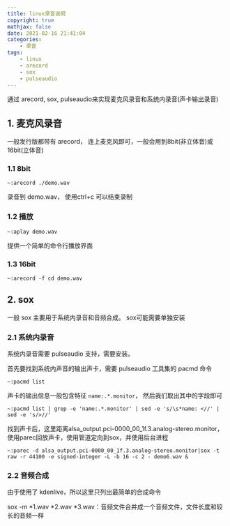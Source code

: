```yaml
---
title: linux录音说明
copyright: true
mathjax: false
date: 2021-02-16 21:41:04
categories:
    - 录音
tags:
    - linux
    - arecord
    - sox
    - pulseaudio
---
```

通过 arecord, sox, pulseaudio来实现麦克风录音和系统内录音(声卡输出录音)

<!-- more -->

## 1. 麦克风录音

一般发行版都带有 arecord， 连上麦克风即可，一般会用到8bit(非立体音)或16bit(立体音)

### 1.1 8bit

```
~:arecord ./demo.wav
```
录音到 demo.wav， 使用ctrl+c 可以结束录制

### 1.2 播放
```
~:aplay demo.wav
```
提供一个简单的命令行播放界面

### 1.3 16bit

```
~:arecord -f cd demo.wav
```

## 2. sox

一般 sox 主要用于系统内录音和音频合成。
sox可能需要单独安装

### 2.1 系统内录音
系统内录音需要 pulseaudio 支持，需要安装。

首先要找到系统内声音的输出声卡，需要 pulseaudio 工具集的 pacmd 命令

```
~:pacmd list
```
声卡的输出信息一般包含特征 `name:.*.monitor`， 然后我们取出其中的字段即可
```
~:pacmd list | grep -e 'name:.*.monitor' | sed -e 's/\s*name: <//' | sed -e 's/>//'
```

找到声卡后，这里距离alsa_output.pci-0000_00_1f.3.analog-stereo.monitor，使用parec回放声卡，使用管道定向到sox，并使用后台进程
```
~:parec -d alsa_output.pci-0000_00_1f.3.analog-stereo.monitor|sox -t raw -r 44100 -e signed-integer -L -b 16 -c 2 - demo6.wav &
```

### 2.2 音频合成

由于使用了 kdenlive，所以这里只列出最简单的合成命令

sox -m *1.wav *2.wav *3.wav：音频文件合并成一个音频文件，文件长度和较长的音频一样
